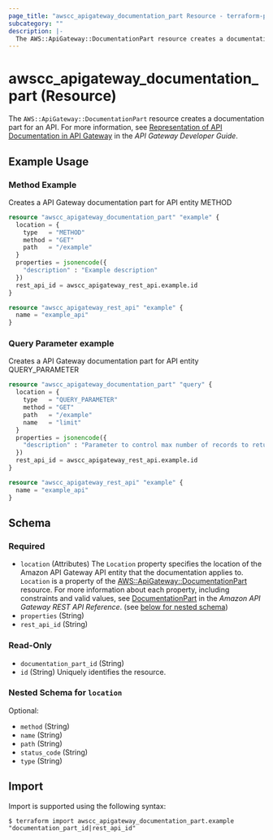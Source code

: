 ```yaml
---
page_title: "awscc_apigateway_documentation_part Resource - terraform-provider-awscc"
subcategory: ""
description: |-
  The AWS::ApiGateway::DocumentationPart resource creates a documentation part for an API. For more information, see Representation of API Documentation in API Gateway https://docs.aws.amazon.com/apigateway/latest/developerguide/api-gateway-documenting-api-content-representation.html in the API Gateway Developer Guide.
---
```


# awscc_apigateway_documentation_part (Resource)

The ``AWS::ApiGateway::DocumentationPart`` resource creates a documentation part for an API. For more information, see [Representation of API Documentation in API Gateway](https://docs.aws.amazon.com/apigateway/latest/developerguide/api-gateway-documenting-api-content-representation.html) in the *API Gateway Developer Guide*.

## Example Usage

### Method Example

Creates a API Gateway documentation part for API entity METHOD

```terraform
resource "awscc_apigateway_documentation_part" "example" {
  location = {
    type   = "METHOD"
    method = "GET"
    path   = "/example"
  }
  properties = jsonencode({
    "description" : "Example description"
  })
  rest_api_id = awscc_apigateway_rest_api.example.id
}

resource "awscc_apigateway_rest_api" "example" {
  name = "example_api"
}
```

### Query Parameter example

Creates a API Gateway documentation part for API entity QUERY_PARAMETER

```terraform
resource "awscc_apigateway_documentation_part" "query" {
  location = {
    type   = "QUERY_PARAMETER"
    method = "GET"
    path   = "/example"
    name   = "limit"
  }
  properties = jsonencode({
    "description" : "Parameter to control max number of records to return"
  })
  rest_api_id = awscc_apigateway_rest_api.example.id
}

resource "awscc_apigateway_rest_api" "example" {
  name = "example_api"
}
```

<!-- schema generated by tfplugindocs -->
## Schema

### Required

- `location` (Attributes) The ``Location`` property specifies the location of the Amazon API Gateway API entity that the documentation applies to. ``Location`` is a property of the [AWS::ApiGateway::DocumentationPart](https://docs.aws.amazon.com/AWSCloudFormation/latest/UserGuide/aws-resource-apigateway-documentationpart.html) resource.
 For more information about each property, including constraints and valid values, see [DocumentationPart](https://docs.aws.amazon.com/apigateway/latest/api/API_DocumentationPartLocation.html) in the *Amazon API Gateway REST API Reference*. (see [below for nested schema](#nestedatt--location))
- `properties` (String)
- `rest_api_id` (String)

### Read-Only

- `documentation_part_id` (String)
- `id` (String) Uniquely identifies the resource.

<a id="nestedatt--location"></a>
### Nested Schema for `location`

Optional:

- `method` (String)
- `name` (String)
- `path` (String)
- `status_code` (String)
- `type` (String)

## Import

Import is supported using the following syntax:

```shell
$ terraform import awscc_apigateway_documentation_part.example "documentation_part_id|rest_api_id"
```
